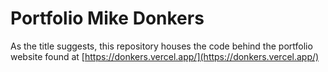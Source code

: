 # Portfolio Mike Donkers

As the title suggests, this repository houses the code behind the portfolio
website found at [https://donkers.vercel.app/](https://donkers.vercel.app/)
